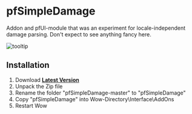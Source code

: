# pfSimpleDamage

Addon and pfUI-module that was an experiment for locale-independent damage parsing. Don't expect to see anything fancy here.

![tooltip](https://raw.githubusercontent.com/shagu/ShaguAddons/master/_img/pfSimpleDamage/tooltip.png)

## Installation
1. Download **[Latest Version](https://gitlab.com/shagu/pfSimpleDamage/-/archive/master/pfSimpleDamage-master.zip)**
2. Unpack the Zip file
3. Rename the folder "pfSimpleDamage-master" to "pfSimpleDamage"
4. Copy "pfSimpleDamage" into Wow-Directory\Interface\AddOns
5. Restart Wow
